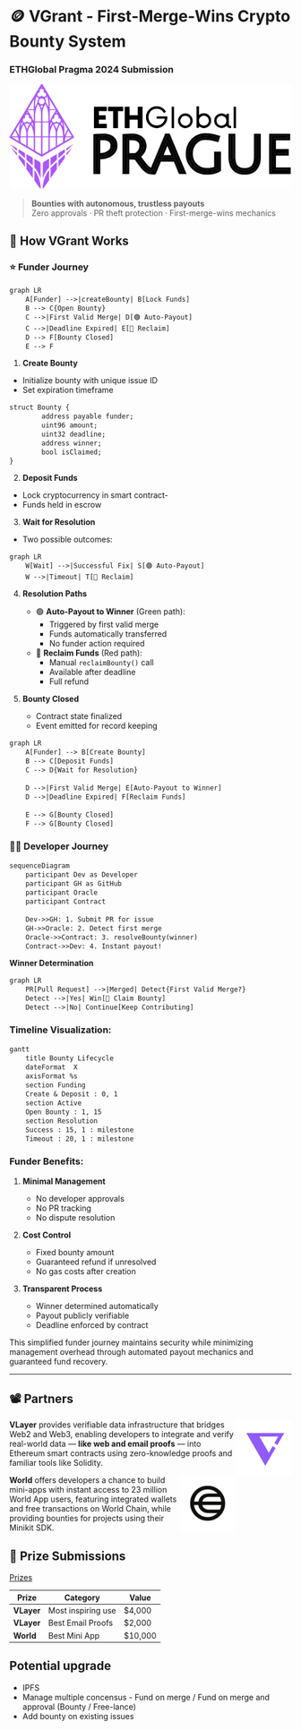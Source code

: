 # 🪙 VGrant - First-Merge-Wins Crypto Bounty System
### ETHGlobal Pragma 2024 Submission

[<img src="images/ETHGlobal.png" alt="ETHGlobal PRAGUE" width="600"/>](https://ethglobal.com/events/prague)

> **Bounties with autonomous, trustless payouts**  
Zero approvals · PR theft protection · First-merge-wins mechanics

## 🚀 How VGrant Works

### ⭐ Funder Journey

```mermaid
graph LR
    A[Funder] -->|createBounty| B[Lock Funds]
    B --> C{Open Bounty}
    C -->|First Valid Merge| D[🟢 Auto-Payout]
    C -->|Deadline Expired| E[🔴 Reclaim]
    D --> F[Bounty Closed]
    E --> F
```


1. **Create Bounty**
- Initialize bounty with unique issue ID
- Set expiration timeframe
```solidity
struct Bounty {
        address payable funder;
        uint96 amount;
        uint32 deadline;
        address winner;
        bool isClaimed;
}
```

2. **Deposit Funds**
- Lock cryptocurrency in smart contract- 
- Funds held in escrow

3. **Wait for Resolution**
- Two possible outcomes:
```mermaid
graph LR
    W[Wait] -->|Successful Fix| S[🟢 Auto-Payout]
    W -->|Timeout| T[🔴 Reclaim]
```
4. **Resolution Paths**  
   - 🟢 **Auto-Payout to Winner** (Green path):
     - Triggered by first valid merge
     - Funds automatically transferred
     - No funder action required
   - 🔴 **Reclaim Funds** (Red path):
     - Manual `reclaimBounty()` call
     - Available after deadline
     - Full refund

5. **Bounty Closed**  
   - Contract state finalized
   - Event emitted for record keeping


```mermaid
graph LR
    A[Funder] --> B[Create Bounty]
    B --> C[Deposit Funds]
    C --> D{Wait for Resolution}
    
    D -->|First Valid Merge| E[Auto-Payout to Winner]
    D -->|Deadline Expired| F[Reclaim Funds]
    
    E --> G[Bounty Closed]
    F --> G[Bounty Closed]
```

### 👨‍💻 Developer Journey

```mermaid
sequenceDiagram
    participant Dev as Developer
    participant GH as GitHub
    participant Oracle
    participant Contract
    
    Dev->>GH: 1. Submit PR for issue
    GH->>Oracle: 2. Detect first merge
    Oracle->>Contract: 3. resolveBounty(winner)
    Contract->>Dev: 4. Instant payout!
```

**Winner Determination**  
```mermaid
graph LR
    PR[Pull Request] -->|Merged| Detect{First Valid Merge?}
    Detect -->|Yes| Win[💸 Claim Bounty]
    Detect -->|No| Continue[Keep Contributing]
```


### Timeline Visualization:
```mermaid
gantt
    title Bounty Lifecycle
    dateFormat  X
    axisFormat %s
    section Funding
    Create & Deposit : 0, 1
    section Active
    Open Bounty : 1, 15
    section Resolution
    Success : 15, 1 : milestone
    Timeout : 20, 1 : milestone
```

### Funder Benefits:
1. **Minimal Management**  
   - No developer approvals
   - No PR tracking
   - No dispute resolution

2. **Cost Control**  
   - Fixed bounty amount
   - Guaranteed refund if unresolved
   - No gas costs after creation

3. **Transparent Process**  
   - Winner determined automatically
   - Payout publicly verifiable
   - Deadline enforced by contract

This simplified funder journey maintains security while minimizing management overhead through automated payout mechanics and guaranteed fund recovery.

---



## 📽️ Partners
<img src="images/vlayer.png" alt="world logo" width="100"  align="right"/>

**VLayer** provides verifiable data infrastructure that bridges Web2 and Web3, enabling developers to integrate and verify real-world data — **like web and email proofs** — into Ethereum smart contracts using zero-knowledge proofs and familiar tools like Solidity.

<img src="images/world.png" alt="world logo" width="100"  align="right"/>

**World** offers developers a chance to build mini-apps with instant access to 23 million World App users, featuring integrated wallets and free transactions on World Chain, while providing bounties for projects using their Minikit SDK.



## 🏅 Prize Submissions
[Prizes](https://ethglobal.com/events/prague/prizes#world)

| Prize                          | Category                  | Value    |
|--------------------------------|---------------------------|----------|
| **VLayer**                     | Most inspiring use        | $4,000   |
| **VLayer**                     | Best Email Proofs         | $2,000   |
| **World**                      | Best Mini App             | $10,000  |



## Potential upgrade
- IPFS
- Manage multiple concensus - Fund on merge / Fund on merge and approval (Bounty / Free-lance)
- Add bounty on existing issues